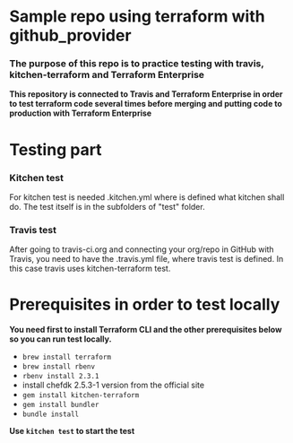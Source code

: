 # Sample repo using terraform with github_provider 

### The purpose of this repo is to practice testing with travis, kitchen-terraform and Terraform Enterprise

**This repository is connected to Travis and Terraform Enterprise in order to test terraform code several times before merging and putting code to production with Terraform Enterprise**

# Testing part

### Kitchen test

For kitchen test is needed .kitchen.yml where is defined what kitchen shall do.
The test itself is in the subfolders of "test" folder.

### Travis test

After going to travis-ci.org and connecting your org/repo in GitHub with Travis, you need to have the .travis.yml file,
where travis test is defined. In this case travis uses kitchen-terraform test.

# Prerequisites in order to test locally

**You need first to install Terraform CLI and the other prerequisites below so you can run test locally.**

  -  `brew install terraform`
  -  `brew install rbenv`
  -  `rbenv install 2.3.1`
  -  install chefdk 2.5.3-1 version from the official site
  -  `gem install kitchen-terraform`
  -  `gem install bundler`
  -  `bundle install`
  
**Use `kitchen test` to start the test**
